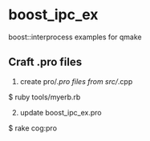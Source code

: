 boost_ipc_ex
============

boost::interprocess examples for qmake


## Craft .pro files

1. create pro/*.pro files from src/*.cpp

$ ruby tools/myerb.rb

2. update boost_ipc_ex.pro

$ rake cog:pro

